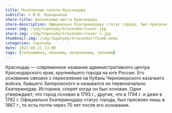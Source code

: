 ```yaml
---
title: Населенные пункты Краснодара
subtitle: © В.Н. Ковешников
share-title: Населенные места Краснодара
share-description: Официально Екатеринодару статус города, был присвоен лишь в 1867 г.
cover-img: /img/toponymy/krasnodar/cover.jpg
share-img: /img/toponymy/krasnodar/cover-s.jpg
thumbnail-img: /img/toponymy/krasnodar/thumb.webp
categories: toponymy
date: 2021-04-21 13:00
tags: [топонимика, ойконим, антропоним, топоним]
---
```

Краснодар — современное название административного центра Краснодарского края, крупнейшего города на юге России. Его основание связано с переселение на Кубань Черноморского казачьего войска, бывшего Запорожского и назывался он первоначально Екатеринодар. Историки, спорят когда он был основан. Одни утверждают, что город основан в 1793 г., другие, что в 1794 г. и даже в 1792 г. Официально Екатеринодару статус города, был присвоен лишь в 1867 г., то есть почти через 70 лет после его основания.

